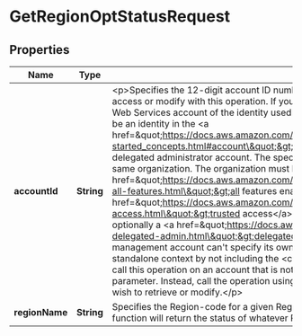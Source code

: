 

# GetRegionOptStatusRequest


## Properties

| Name | Type | Description | Notes |
|------------ | ------------- | ------------- | -------------|
|**accountId** | **String** | &lt;p&gt;Specifies the 12-digit account ID number of the Amazon Web Services account that you want to access or modify with this operation. If you don&#39;t specify this parameter, it defaults to the Amazon Web Services account of the identity used to call the operation. To use this parameter, the caller must be an identity in the &lt;a href&#x3D;\&quot;https://docs.aws.amazon.com/organizations/latest/userguide/orgs_getting-started_concepts.html#account\&quot;&gt;organization&#39;s management account&lt;/a&gt; or a delegated administrator account. The specified account ID must also be a member account in the same organization. The organization must have &lt;a href&#x3D;\&quot;https://docs.aws.amazon.com/organizations/latest/userguide/orgs_manage_org_support-all-features.html\&quot;&gt;all features enabled&lt;/a&gt;, and the organization must have &lt;a href&#x3D;\&quot;https://docs.aws.amazon.com/organizations/latest/userguide/using-orgs-trusted-access.html\&quot;&gt;trusted access&lt;/a&gt; enabled for the Account Management service, and optionally a &lt;a href&#x3D;\&quot;https://docs.aws.amazon.com/organizations/latest/userguide/using-orgs-delegated-admin.html\&quot;&gt;delegated admin&lt;/a&gt; account assigned.&lt;/p&gt; &lt;note&gt; &lt;p&gt;The management account can&#39;t specify its own &lt;code&gt;AccountId&lt;/code&gt;. It must call the operation in standalone context by not including the &lt;code&gt;AccountId&lt;/code&gt; parameter.&lt;/p&gt; &lt;/note&gt; &lt;p&gt;To call this operation on an account that is not a member of an organization, don&#39;t specify this parameter. Instead, call the operation using an identity belonging to the account whose contacts you wish to retrieve or modify.&lt;/p&gt; |  [optional] |
|**regionName** | **String** | Specifies the Region-code for a given Region name (for example, &lt;code&gt;af-south-1&lt;/code&gt;). This function will return the status of whatever Region you pass into this parameter.  |  |



